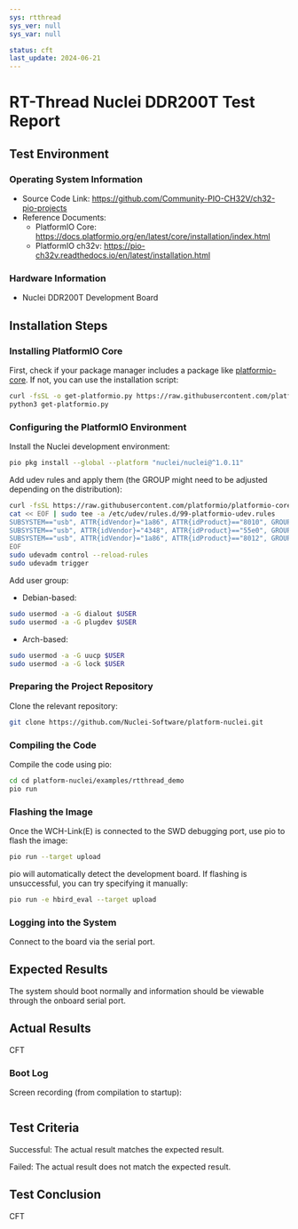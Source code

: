 ```yaml
---
sys: rtthread
sys_ver: null
sys_var: null

status: cft
last_update: 2024-06-21
---
```


# RT-Thread Nuclei DDR200T Test Report

## Test Environment

### Operating System Information

- Source Code Link: https://github.com/Community-PIO-CH32V/ch32-pio-projects
- Reference Documents:
    - PlatformIO Core: https://docs.platformio.org/en/latest/core/installation/index.html
    - PlatformIO ch32v: https://pio-ch32v.readthedocs.io/en/latest/installation.html

### Hardware Information

- Nuclei DDR200T Development Board

## Installation Steps

### Installing PlatformIO Core

First, check if your package manager includes a package like [platformio-core](https://archlinux.org/packages/?name=platformio-core). If not, you can use the installation script:

```bash
curl -fsSL -o get-platformio.py https://raw.githubusercontent.com/platformio/platformio-core-installer/master/get-platformio.py
python3 get-platformio.py
```

### Configuring the PlatformIO Environment

Install the Nuclei development environment:
```bash
pio pkg install --global --platform "nuclei/nuclei@^1.0.11"
```

Add udev rules and apply them (the GROUP might need to be adjusted depending on the distribution):
```bash
curl -fsSL https://raw.githubusercontent.com/platformio/platformio-core/develop/platformio/assets/system/99-platformio-udev.rules | sudo tee /etc/udev/rules.d/99-platformio-udev.rules
cat << EOF | sudo tee -a /etc/udev/rules.d/99-platformio-udev.rules
SUBSYSTEM=="usb", ATTR{idVendor}="1a86", ATTR{idProduct}=="8010", GROUP="plugdev"
SUBSYSTEM=="usb", ATTR{idVendor}="4348", ATTR{idProduct}=="55e0", GROUP="plugdev"
SUBSYSTEM=="usb", ATTR{idVendor}="1a86", ATTR{idProduct}=="8012", GROUP="plugdev"
EOF
sudo udevadm control --reload-rules
sudo udevadm trigger
```

Add user group:
- Debian-based:
```bash
sudo usermod -a -G dialout $USER
sudo usermod -a -G plugdev $USER
```
- Arch-based:
```bash
sudo usermod -a -G uucp $USER
sudo usermod -a -G lock $USER
```

### Preparing the Project Repository

Clone the relevant repository:
```bash
git clone https://github.com/Nuclei-Software/platform-nuclei.git
```

### Compiling the Code

Compile the code using pio:
```bash
cd cd platform-nuclei/examples/rtthread_demo
pio run
```

### Flashing the Image

Once the WCH-Link(E) is connected to the SWD debugging port, use pio to flash the image:
```bash
pio run --target upload
```

pio will automatically detect the development board. If flashing is unsuccessful, you can try specifying it manually:
```bash
pio run -e hbird_eval --target upload
```

### Logging into the System

Connect to the board via the serial port.

## Expected Results

The system should boot normally and information should be viewable through the onboard serial port.

## Actual Results

CFT

### Boot Log

Screen recording (from compilation to startup):

```log
```

## Test Criteria

Successful: The actual result matches the expected result.

Failed: The actual result does not match the expected result.

## Test Conclusion

CFT

